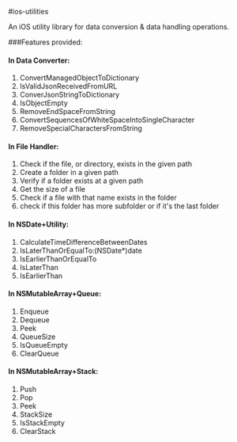 #ios-utilities

An iOS utility library for data conversion &  data handling operations.

###Features provided:

#### In Data Converter:
1. ConvertManagedObjectToDictionary
2. IsValidJsonReceivedFromURL
3. ConverJsonStringToDictionary
4. IsObjectEmpty
5. RemoveEndSpaceFromString
6. ConvertSequencesOfWhiteSpaceIntoSingleCharacter
7. RemoveSpecialCharactersFromString

#### In File Handler:
1. Check if the file, or directory, exists in the given path
2. Create a folder in a given path
3. Verify if a folder exists at a given path
4. Get the size of a file
5. Check if a file with that name exists in the folder
6. check if this folder has more subfolder or if it's the last folder

#### In NSDate+Utility:
1. CalculateTimeDifferenceBetweenDates
2. IsLaterThanOrEqualTo:(NSDate*)date
3. IsEarlierThanOrEqualTo
4. IsLaterThan
5. IsEarlierThan

#### In NSMutableArray+Queue:
1. Enqueue
2. Dequeue
3. Peek
4. QueueSize
5. IsQueueEmpty
6. ClearQueue

#### In NSMutableArray+Stack:
1. Push
2. Pop
3. Peek
4. StackSize
5. IsStackEmpty
6. ClearStack
